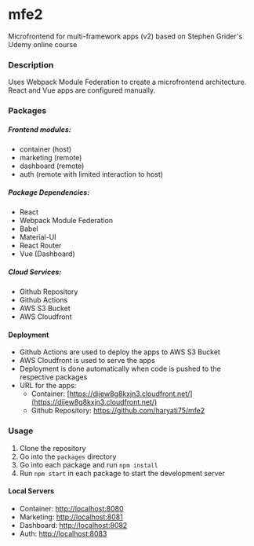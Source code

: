 # mfe2
Microfrontend for multi-framework apps (v2)
based on Stephen Grider's Udemy online course

### Description
Uses Webpack Module Federation to create a microfrontend architecture. 
React and Vue apps are configured manually.

### Packages

#####  Frontend modules:
* container (host)
* marketing (remote)
* dashboard (remote)
* auth (remote with limited interaction to host)

##### Package Dependencies:
* React
* Webpack Module Federation
* Babel
* Material-UI
* React Router
* Vue (Dashboard)

##### Cloud Services: 
* Github Repository
* Github Actions
* AWS S3 Bucket
* AWS Cloudfront

#### Deployment
* Github Actions are used to deploy the apps to AWS S3 Bucket
* AWS Cloudfront is used to serve the apps
* Deployment is done automatically when code is pushed to the respective packages
* URL for the apps:
  * Container: [https://dijew8g8kxjn3.cloudfront.net/](https://dijew8g8kxjn3.cloudfront.net/)
  * Github Repository: https://github.com/haryati75/mfe2
  
### Usage
1. Clone the repository
2. Go into the `packages` directory
3. Go into each package and run `npm install`
4. Run `npm start` in each package to start the development server

#### Local Servers
* Container: [http://localhost:8080](http://localhost:8080)
* Marketing: [http://localhost:8081](http://localhost:8081)
* Dashboard: [http://localhost:8082](http://localhost:8082)
* Auth: [http://localhost:8083](http://localhost:8083)

